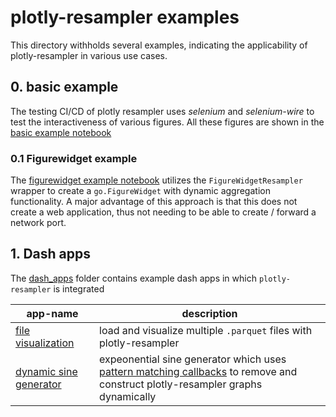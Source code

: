 # plotly-resampler examples

This directory withholds several examples, indicating the applicability of
plotly-resampler in various use cases.

## 0. basic example

The testing CI/CD of plotly resampler uses _selenium_ and _selenium-wire_ to test the
interactiveness of various figures. All these figures are shown in
the [basic example notebook](basic_example.ipynb)

### 0.1 Figurewidget example

The [figurewidget example notebook](figurewidget_example.ipynb) utilizes the `FigureWidgetResampler` wrapper to 
create a `go.FigureWidget` with dynamic aggregation functionality. A major advantage of this approach is that this does not create a web application, thus not needing to be able to create / forward a network port.

## 1. Dash apps

The [dash_apps](dash_apps/dash_app.py) folder contains example dash apps in
which `plotly-resampler` is integrated

| app-name | description |
| --- | --- |
| [file visualization](dash_apps/dash_app.py) | load and visualize multiple `.parquet` files with plotly-resampler |
| [dynamic sine generator](dash_apps/construct_dynamic_figures.py) | expeonential sine generator which uses [pattern matching callbacks](https://dash.plotly.com/pattern-matching-callbacks) to remove and construct plotly-resampler graphs dynamically |
